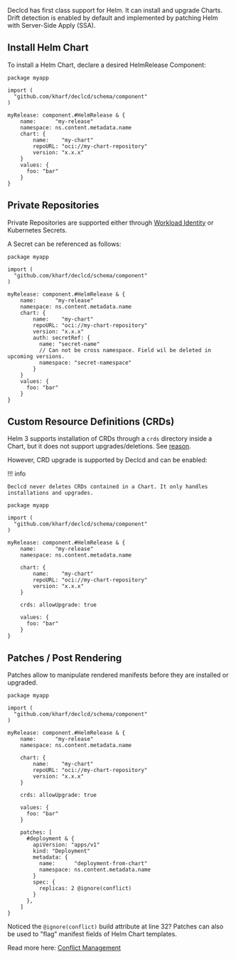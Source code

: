 Declcd has first class support for Helm. It can install and upgrade Charts.
Drift detection is enabled by default and implemented by patching Helm with Server-Side Apply (SSA).

## Install Helm Chart

To install a Helm Chart, declare a desired HelmRelease Component:

``` cue
package myapp

import (
  "github.com/kharf/declcd/schema/component"
)

myRelease: component.#HelmRelease & {
    name:      "my-release"
    namespace: ns.content.metadata.name
    chart: {
        name:    "my-chart"
        repoURL: "oci://my-chart-repository"
        version: "x.x.x"
    }
    values: {
      foo: "bar"
    }
}
```

## Private Repositories

Private Repositories are supported either through [Workload Identity](workload-identity.md) or Kubernetes Secrets.

A Secret can be referenced as follows:

``` cue hl_lines="14 15 16 17 18"
package myapp

import (
  "github.com/kharf/declcd/schema/component"
)

myRelease: component.#HelmRelease & {
    name:      "my-release"
    namespace: ns.content.metadata.name
    chart: {
        name:    "my-chart"
        repoURL: "oci://my-chart-repository"
        version: "x.x.x"
        auth: secretRef: {
          name: "secret-name"
          // Can not be cross namespace. Field wil be deleted in upcoming versions.
          namespace: "secret-namespace"
        }
    }
    values: {
      foo: "bar"
    }
}
```

## Custom Resource Definitions (CRDs)

Helm 3 supports installation of CRDs through a `crds` directory inside a Chart, but it does not support upgrades/deletions.
See [reason](https://helm.sh/docs/chart_best_practices/custom_resource_definitions/#some-caveats-and-explanations).

However, CRD upgrade is supported by Declcd and can be enabled:

!!! info

    Declcd never deletes CRDs contained in a Chart. It only handles installations and upgrades.

``` cue hl_lines="17"
package myapp

import (
  "github.com/kharf/declcd/schema/component"
)

myRelease: component.#HelmRelease & {
    name:      "my-release"
    namespace: ns.content.metadata.name

    chart: {
        name:    "my-chart"
        repoURL: "oci://my-chart-repository"
        version: "x.x.x"
    }

    crds: allowUpgrade: true

    values: {
      foo: "bar"
    }
}
```

## Patches / Post Rendering

Patches allow to manipulate rendered manifests before they are installed or upgraded. 

``` cue hl_lines="23-35"
package myapp

import (
  "github.com/kharf/declcd/schema/component"
)

myRelease: component.#HelmRelease & {
    name:      "my-release"
    namespace: ns.content.metadata.name

    chart: {
        name:    "my-chart"
        repoURL: "oci://my-chart-repository"
        version: "x.x.x"
    }

    crds: allowUpgrade: true

    values: {
      foo: "bar"
    }

    patches: [
      #deployment & {
        apiVersion: "apps/v1"
        kind: "Deployment"
        metadata: {
          name:      "deployment-from-chart"
          namespace: ns.content.metadata.name
        }
        spec: {
          replicas: 2 @ignore(conflict)
        }
      },
    ]
}
```

Noticed the `@ignore(conflict)` build attribute at line 32?
Patches can also be used to "flag" manifest fields of Helm Chart templates.

Read more here: [Conflict Management](conflicts.md)
